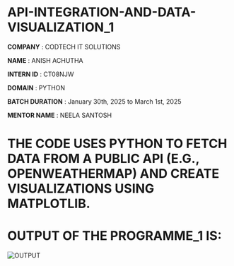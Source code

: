 # API-INTEGRATION-AND-DATA-VISUALIZATION_1

**COMPANY** : CODTECH IT SOLUTIONS

**NAME** : ANISH ACHUTHA

**INTERN ID** : CT08NJW

**DOMAIN** : PYTHON

**BATCH DURATION** : January 30th, 2025 to March 1st, 2025

**MENTOR NAME** : NEELA SANTOSH

# THE CODE USES PYTHON TO FETCH DATA FROM A PUBLIC API (E.G., OPENWEATHERMAP) AND CREATE VISUALIZATIONS USING MATPLOTLIB.

# OUTPUT OF THE PROGRAMME_1 IS:

![OUTPUT](https://github.com/user-attachments/assets/5c4bb242-1c2d-44d2-a4fb-4e9ff626636b)

